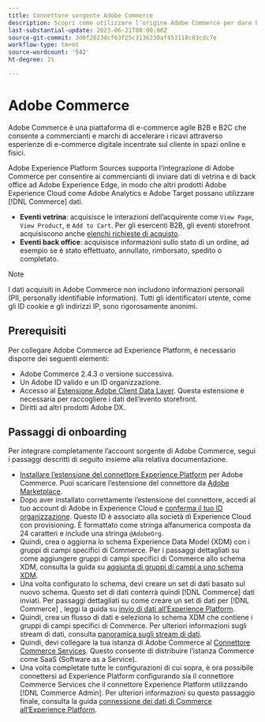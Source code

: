 ```yaml
---
title: Connettore sorgente Adobe Commerce
description: Scopri come utilizzare l’origine Adobe Commerce per dare Experience Platform ai dati di e-commerce.
last-substantial-update: 2023-06-21T00:00:00Z
source-git-commit: 3d0f2823dcf63f25c3136230af453118c83cdc7e
workflow-type: tm+mt
source-wordcount: '542'
ht-degree: 1%

---
```


# Adobe Commerce

Adobe Commerce è una piattaforma di e-commerce agile B2B e B2C che consente a commercianti e marchi di accelerare i ricavi attraverso esperienze di e-commerce digitale incentrate sul cliente in spazi online e fisici.

Adobe Experience Platform Sources supporta l’integrazione di Adobe Commerce per consentire ai commercianti di inviare dati di vetrina e di back office ad Adobe Experience Edge, in modo che altri prodotti Adobe Experience Cloud come Adobe Analytics e Adobe Target possano utilizzare [!DNL Commerce] dati.

* **Eventi vetrina**: acquisisce le interazioni dell’acquirente come `View Page`, `View Product`, e `Add to Cart`. Per gli esercenti B2B, gli eventi storefront acquisiscono anche [elenchi richieste di acquisto](<https://experienceleague.adobe.com/docs/commerce-admin/b2b/requisition-lists/requisition-lists.html>).
* **Eventi back office**: acquisisce informazioni sullo stato di un ordine, ad esempio se è stato effettuato, annullato, rimborsato, spedito o completato.

>[!NOTE]
>
>I dati acquisiti in Adobe Commerce non includono informazioni personali (PII, personally identifiable information). Tutti gli identificatori utente, come gli ID cookie e gli indirizzi IP, sono rigorosamente anonimi.

## Prerequisiti

Per collegare Adobe Commerce ad Experience Platform, è necessario disporre dei seguenti elementi:

* Adobe Commerce 2.4.3 o versione successiva.
* Un Adobe ID valido e un ID organizzazione.
* Accesso al [Estensione Adobe Client Data Layer](../../../tags/extensions/client/client-data-layer/overview.md). Questa estensione è necessaria per raccogliere i dati dell’evento storefront.
* Diritti ad altri prodotti Adobe DX.

## Passaggi di onboarding

Per integrare completamente l’account sorgente di Adobe Commerce, segui i passaggi descritti di seguito insieme alla relativa documentazione.

* [Installare l’estensione del connettore Experience Platform](https://experienceleague.adobe.com/docs/commerce-merchant-services/experience-platform-connector/fundamentals/install.html) per Adobe Commerce. Puoi scaricare l’estensione del connettore da [Adobe Marketplace](https://commercemarketplace.adobe.com/magento-experience-platform-connector.html).
* Dopo aver installato correttamente l’estensione del connettore, accedi al tuo account di Adobe in Experience Cloud e [conferma il tuo ID organizzazione](https://experienceleague.adobe.com/docs/core-services/interface/administration/organizations.html?lang=en#concept_EA8AEE5B02CF46ACBDAD6A8508646255). Questo ID è associato alla società di Experience Cloud con provisioning. È formattato come stringa alfanumerica composta da 24 caratteri e include una stringa `@AdobeOrg`.
* Quindi, crea o aggiorna lo schema Experience Data Model (XDM) con i gruppi di campi specifici di Commerce. Per i passaggi dettagliati su come aggiungere gruppi di campi specifici di Commerce allo schema XDM, consulta la guida su [aggiunta di gruppi di campi a uno schema XDM](https://experienceleague.adobe.com/docs/commerce-merchant-services/experience-platform-connector/fundamentals/update-xdm.html).
* Una volta configurato lo schema, devi creare un set di dati basato sul nuovo schema. Questo set di dati conterrà quindi [!DNL Commerce] dati inviati. Per passaggi dettagliati su come creare un set di dati per [!DNL Commerce] , leggi la guida su [invio di dati all’Experience Platform](https://experienceleague.adobe.com/docs/platform-learn/implement-mobile-sdk/experience-cloud/platform.html?lang=en#create-a-dataset).
* Quindi, crea un flusso di dati e seleziona lo schema XDM che contiene i gruppi di campi specifici di Commerce. Per ulteriori informazioni sugli stream di dati, consulta [panoramica sugli stream di dati](https://experienceleague.adobe.com/docs/experience-platform/datastreams/overview.html?lang=it).
* Quindi, devi collegare la tua istanza di Adobe Commerce al [Connettore Commerce Services](https://experienceleague.adobe.com/docs/commerce-merchant-services/user-guides/integration-services/saas.html). Questo consente di distribuire l’istanza Commerce come SaaS (Software as a Service).
* Una volta completate tutte le configurazioni di cui sopra, è ora possibile connettersi ad Experience Platform configurando sia il connettore Commerce Services che il connettore Experience Platform utilizzando [!DNL Commerce Admin]. Per ulteriori informazioni su questo passaggio finale, consulta la guida [connessione dei dati di Commerce all’Experience Platform](https://experienceleague.adobe.com/docs/commerce-merchant-services/experience-platform-connector/fundamentals/connect-data.html).
